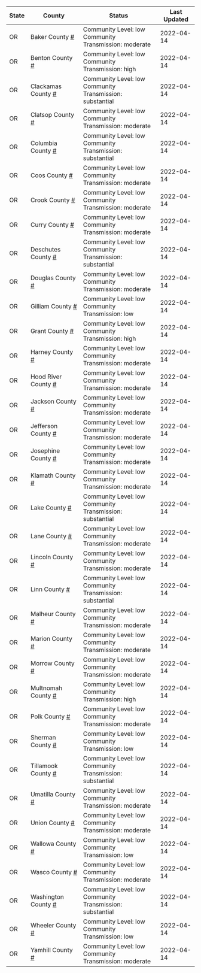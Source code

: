 State | County | Status | Last Updated
--- | --- | --- | --- 
OR | Baker County <a href="#baker_county">#</a> | <a name="baker_county"></a>Community Level: low<br/>Community Transmission: moderate | 2022-04-14
OR | Benton County <a href="#benton_county">#</a> | <a name="benton_county"></a>Community Level: low<br/>Community Transmission: high | 2022-04-14
OR | Clackamas County <a href="#clackamas_county">#</a> | <a name="clackamas_county"></a>Community Level: low<br/>Community Transmission: substantial | 2022-04-14
OR | Clatsop County <a href="#clatsop_county">#</a> | <a name="clatsop_county"></a>Community Level: low<br/>Community Transmission: moderate | 2022-04-14
OR | Columbia County <a href="#columbia_county">#</a> | <a name="columbia_county"></a>Community Level: low<br/>Community Transmission: substantial | 2022-04-14
OR | Coos County <a href="#coos_county">#</a> | <a name="coos_county"></a>Community Level: low<br/>Community Transmission: moderate | 2022-04-14
OR | Crook County <a href="#crook_county">#</a> | <a name="crook_county"></a>Community Level: low<br/>Community Transmission: moderate | 2022-04-14
OR | Curry County <a href="#curry_county">#</a> | <a name="curry_county"></a>Community Level: low<br/>Community Transmission: moderate | 2022-04-14
OR | Deschutes County <a href="#deschutes_county">#</a> | <a name="deschutes_county"></a>Community Level: low<br/>Community Transmission: substantial | 2022-04-14
OR | Douglas County <a href="#douglas_county">#</a> | <a name="douglas_county"></a>Community Level: low<br/>Community Transmission: moderate | 2022-04-14
OR | Gilliam County <a href="#gilliam_county">#</a> | <a name="gilliam_county"></a>Community Level: low<br/>Community Transmission: low | 2022-04-14
OR | Grant County <a href="#grant_county">#</a> | <a name="grant_county"></a>Community Level: low<br/>Community Transmission: high | 2022-04-14
OR | Harney County <a href="#harney_county">#</a> | <a name="harney_county"></a>Community Level: low<br/>Community Transmission: moderate | 2022-04-14
OR | Hood River County <a href="#hood_river_county">#</a> | <a name="hood_river_county"></a>Community Level: low<br/>Community Transmission: moderate | 2022-04-14
OR | Jackson County <a href="#jackson_county">#</a> | <a name="jackson_county"></a>Community Level: low<br/>Community Transmission: moderate | 2022-04-14
OR | Jefferson County <a href="#jefferson_county">#</a> | <a name="jefferson_county"></a>Community Level: low<br/>Community Transmission: moderate | 2022-04-14
OR | Josephine County <a href="#josephine_county">#</a> | <a name="josephine_county"></a>Community Level: low<br/>Community Transmission: moderate | 2022-04-14
OR | Klamath County <a href="#klamath_county">#</a> | <a name="klamath_county"></a>Community Level: low<br/>Community Transmission: moderate | 2022-04-14
OR | Lake County <a href="#lake_county">#</a> | <a name="lake_county"></a>Community Level: low<br/>Community Transmission: substantial | 2022-04-14
OR | Lane County <a href="#lane_county">#</a> | <a name="lane_county"></a>Community Level: low<br/>Community Transmission: moderate | 2022-04-14
OR | Lincoln County <a href="#lincoln_county">#</a> | <a name="lincoln_county"></a>Community Level: low<br/>Community Transmission: moderate | 2022-04-14
OR | Linn County <a href="#linn_county">#</a> | <a name="linn_county"></a>Community Level: low<br/>Community Transmission: substantial | 2022-04-14
OR | Malheur County <a href="#malheur_county">#</a> | <a name="malheur_county"></a>Community Level: low<br/>Community Transmission: moderate | 2022-04-14
OR | Marion County <a href="#marion_county">#</a> | <a name="marion_county"></a>Community Level: low<br/>Community Transmission: moderate | 2022-04-14
OR | Morrow County <a href="#morrow_county">#</a> | <a name="morrow_county"></a>Community Level: low<br/>Community Transmission: moderate | 2022-04-14
OR | Multnomah County <a href="#multnomah_county">#</a> | <a name="multnomah_county"></a>Community Level: low<br/>Community Transmission: high | 2022-04-14
OR | Polk County <a href="#polk_county">#</a> | <a name="polk_county"></a>Community Level: low<br/>Community Transmission: moderate | 2022-04-14
OR | Sherman County <a href="#sherman_county">#</a> | <a name="sherman_county"></a>Community Level: low<br/>Community Transmission: low | 2022-04-14
OR | Tillamook County <a href="#tillamook_county">#</a> | <a name="tillamook_county"></a>Community Level: low<br/>Community Transmission: substantial | 2022-04-14
OR | Umatilla County <a href="#umatilla_county">#</a> | <a name="umatilla_county"></a>Community Level: low<br/>Community Transmission: moderate | 2022-04-14
OR | Union County <a href="#union_county">#</a> | <a name="union_county"></a>Community Level: low<br/>Community Transmission: moderate | 2022-04-14
OR | Wallowa County <a href="#wallowa_county">#</a> | <a name="wallowa_county"></a>Community Level: low<br/>Community Transmission: low | 2022-04-14
OR | Wasco County <a href="#wasco_county">#</a> | <a name="wasco_county"></a>Community Level: low<br/>Community Transmission: moderate | 2022-04-14
OR | Washington County <a href="#washington_county">#</a> | <a name="washington_county"></a>Community Level: low<br/>Community Transmission: substantial | 2022-04-14
OR | Wheeler County <a href="#wheeler_county">#</a> | <a name="wheeler_county"></a>Community Level: low<br/>Community Transmission: low | 2022-04-14
OR | Yamhill County <a href="#yamhill_county">#</a> | <a name="yamhill_county"></a>Community Level: low<br/>Community Transmission: moderate | 2022-04-14
